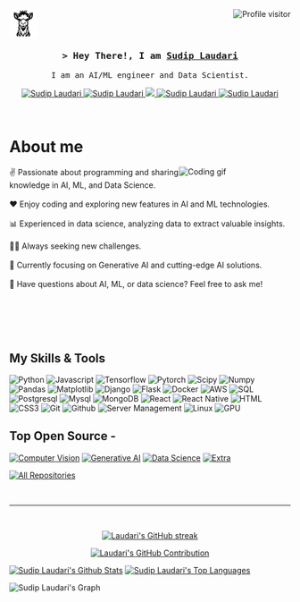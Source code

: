 
<!-- Visitor counts -->

<a href="https://komarev.com/ghpvc/?username=Laudarisd">
  <img align="right" src="https://komarev.com/ghpvc/?username=Laudarisd&label=Visitors&color=0e75b6&style=flat" alt="Profile visitor" />
</a>


<!-- My page section -->
<!-- [<img src="img/2.svg" width="100">](https://laudarisd.github.io/) -->
<div style="width: 50px; height: 50px; overflow: hidden;">
    <a href="https://laudarisd.github.io/" style="text-decoration: none;">
        <img src="img/2.svg" width="60">
        <!-- My Page -->
    </a>
</div>


<!-- Intro  -->
<h3 align="center">
        <samp>&gt; Hey There!, I am
                <b><a target="_blank" href="https://laudarisd.github.io/">Sudip Laudari</a></b>
        </samp>
</h3>


<p align="center"> 
  <samp>
    <!-- <a href="https://www.google.com/search?q= Sudip + Laudari">「 Google Me 」</a> -->
    <a>
    I am an AI/ML engineer and Data Scientist.
    </a>
  </samp>
</p>

<p align="center">
 <a href="https://laudarisd.github.io/" target="blank">
  <img src="https://img.shields.io/badge/Website-DC143C?style=for-the-badge&logo=medium&logoColor=white" alt="Sudip Laudari" />
 </a>
 <a href="https://www.linkedin.com/in/laudari-sudip/" target="_blank">
  <img src="https://img.shields.io/badge/LinkedIn-0077B5?style=for-the-badge&logo=linkedin&logoColor=white" alt="Sudip Laudari"/>
 </a>
 <!-- <a href="https://dev.to/Sudip Laudari" target="_blank">
  <img src="https://img.shields.io/badge/dev.to-0A0A0A?style=for-the-badge&logo=dev.to&logoColor=white" alt="Sudip Laudari" />
 </a> -->
 <a href="https://twitter.com/" target="_blank">
  <img src="https://img.shields.io/badge/Twitter-1DA1F2?style=for-the-badge&logo=twitter&logoColor=white" />
 </a>
 <a href="https://www.instagram.com/laudarisd/" target="_blank">
  <img src="https://img.shields.io/badge/Instagram-fe4164?style=for-the-badge&logo=instagram&logoColor=white" alt="Sudip Laudari" />
 </a> 
 <a href="https://www.researchgate.net/profile/Sudip-Laudari" target="_blank">
  <img src="https://img.shields.io/badge/ResearchGate-00CCBB?style=for-the-badge&logo=researchgate&logoColor=white" alt="Sudip Laudari"  />
  </a> 
</p>
<br />

<!-- About Section -->
 # About me
 
<p>
 <img align="right" width="200", src="img/1.gif" alt="Coding gif" />
  
✌️ Passionate about programming and sharing knowledge in AI, ML, and Data Science.<br/><br/>
❤️ Enjoy coding and exploring new features in AI and ML technologies.<br/><br/>
📊 Experienced in data science, analyzing data to extract valuable insights.<br/><br/>
👨‍💻 Always seeking new challenges.<br/><br/>
🌱 Currently focusing on Generative AI and cutting-edge AI solutions.<br/><br/>
💬 Have questions about AI, ML, or data science? Feel free to ask me!<br/><br/>




</p>

<br/>
<br/>
<br/>

## My Skills & Tools

![Python](https://img.shields.io/badge/Python-3776AB?style=for-the-badge&logo=python&logoColor=white)
![Javascript](https://img.shields.io/badge/Javascript-F0DB4F?style=for-the-badge&labelColor=black&logo=javascript&logoColor=F0DB4F)
![Tensorflow](https://img.shields.io/badge/Tensorflow-FF6F00?style=for-the-badge&labelColor=black&logo=tensorflow&logoColor=FF6F00)
![Pytorch](https://img.shields.io/badge/Pytorch-EE4C2C?style=for-the-badge&labelColor=black&logo=pytorch&logoColor=EE4C2C)
![Scipy](https://img.shields.io/badge/Scipy-8CAAE6?style=for-the-badge&labelColor=black&logo=scipy&logoColor=8CAAE6)
![Numpy](https://img.shields.io/badge/Numpy-013243?style=for-the-badge&labelColor=black&logo=numpy&logoColor=013243)
![Pandas](https://img.shields.io/badge/Pandas-150458?style=for-the-badge&labelColor=black&logo=pandas&logoColor=150458)
![Matplotlib](https://img.shields.io/badge/Matplotlib-11557C?style=for-the-badge&labelColor=black&logo=matplotlib&logoColor=11557C)
![Django](https://img.shields.io/badge/Django-092E20?style=for-the-badge&labelColor=black&logo=django&logoColor=092E20)
![Flask](https://img.shields.io/badge/Flask-000000?style=for-the-badge&labelColor=black&logo=flask&logoColor=000000)
![Docker](https://img.shields.io/badge/Docker-2496ED?style=for-the-badge&labelColor=black&logo=docker&logoColor=2496ED)
![AWS](https://img.shields.io/badge/AWS-232F3E?style=for-the-badge&labelColor=black&logo=amazon-aws&logoColor=232F3E)
![SQL](https://img.shields.io/badge/SQL-4479A1?style=for-the-badge&logo=postgresql&logoColor=white)
![Postgresql](https://img.shields.io/badge/Postgresql-336791?style=for-the-badge&labelColor=black&logo=postgresql&logoColor=336791)
![Mysql](https://img.shields.io/badge/Mysql-4479A1?style=for-the-badge&labelColor=black&logo=mysql&logoColor=4479A1)
![MongoDB](https://img.shields.io/badge/MongoDB-4EA94B?style=for-the-badge&logo=mongodb&logoColor=white)
![React](https://img.shields.io/badge/-React-61DBFB?style=for-the-badge&labelColor=black&logo=react&logoColor=61DBFB)
![React Native](https://img.shields.io/badge/React_Native-20232A?style=for-the-badge&logo=react&logoColor=61DAFB)
![HTML](https://img.shields.io/badge/HTML5-E34F26?style=for-the-badge&logo=html5&logoColor=white)
![CSS3](https://img.shields.io/badge/CSS3-1572B6?style=for-the-badge&logo=css3&logoColor=white)
![Git](https://img.shields.io/badge/Git-F05032?style=for-the-badge&logo=git&logoColor=white)
![Github](https://img.shields.io/badge/Github-181717?style=for-the-badge&logo=github&logoColor=white)
![Server Management](https://img.shields.io/badge/Server_Management-000000?style=for-the-badge&logo=ubuntu&logoColor=F37626)
![Linux](https://img.shields.io/badge/Linux-FCC624?style=for-the-badge&logo=linux&logoColor=black)
![GPU](https://img.shields.io/badge/GPU-76B900?style=for-the-badge&logo=nvidia&logoColor=white)
<br/>

## Top Open Source -
<!-- [![Computer Vision](https://github-readme-stats.vercel.app/api/pin/?username=Laudarisd&repo=Computer-Vision&border_color=7F3FBF&bg_color=0D1117&title_color=C9D1D9&text_color=8B949E&icon_color=7F3FBF)](https://github.com/Laudarisd/Computer-Vision)
[![Generative AI](https://github-readme-stats.vercel.app/api/pin/?username=Laudarisd&repo=Generative-AI&border_color=7F3FBF&bg_color=0D1117&title_color=C9D1D9&text_color=8B949E&icon_color=7F3FBF)](https://github.com/Laudarisd/Generative-AI)
[![Data Science](https://github-readme-stats.vercel.app/api/pin/?username=Laudarisd&repo=Data-Science&border_color=7F3FBF&bg_color=0D1117&title_color=C9D1D9&text_color=8B949E&icon_color=7F3FBF)](https://github.com/Laudarisd/Data-Science)
[![Extra](https://github-readme-stats.vercel.app/api/pin/?username=Laudarisd&repo=Extra-Codes-System-Management&border_color=7F3FBF&bg_color=0D1117&title_color=C9D1D9&text_color=8B949E&icon_color=7F3FBF)](https://github.com/Laudarisd/Extra-Codes-System-Management) -->

[![Computer Vision](https://img.shields.io/badge/Computer_Vision-Projects-7F3FBF?style=for-the-badge&logo=github)](https://github.com/Laudarisd/Computer-Vision)
[![Generative AI](https://img.shields.io/badge/Generative_AI-Projects-7F3FBF?style=for-the-badge&logo=github)](https://github.com/Laudarisd/Generative-AI)
[![Data Science](https://img.shields.io/badge/Data_Science-Projects-7F3FBF?style=for-the-badge&logo=github)](https://github.com/Laudarisd/Data-Science)
[![Extra](https://img.shields.io/badge/Extra_Projects-7F3FBF?style=for-the-badge&logo=github)](https://github.com/Laudarisd/Extra-Codes-System-Management)


<p align="left">
  <a href="https://github.com/Laudarisd?tab=repositories" target="_blank"><img alt="All Repositories" title="All Repositories" src="https://img.shields.io/badge/-All%20Repos-2962FF?style=for-the-badge&logo=koding&logoColor=white"/></a>
</p>

<br/>
<hr/>
<br/>

<p align="center">
  <a href="https://github.com/Laudarisd">
    <img src="https://github-readme-streak-stats.herokuapp.com/?user=Laudarisd&theme=radical&border=7F3FBF&background=0D1117" alt="Laudari's GitHub streak"/>
  </a>
</p>

<p align="center">
  <a href="https://github.com/Laudarisd">
    <img src="https://github-profile-summary-cards.vercel.app/api/cards/profile-details?username=Laudarisd&theme=radical" alt="Laudari's GitHub Contribution"/>
  </a>
</p>

<a> 
    <a href="https://github.com/Laudarisd"><img alt="Sudip Laudari's Github Stats" src="https://denvercoder1-github-readme-stats.vercel.app/api?username=Laudarisd&show_icons=true&count_private=true&theme=react&border_color=7F3FBF&bg_color=0D1117&title_color=F85D7F&icon_color=F8D866" height="192px" width="49.5%"/></a>
  <a href="https://github.com/Laudarisd"><img alt="Sudip Laudari's Top Languages" src="https://denvercoder1-github-readme-stats.vercel.app/api/top-langs/?username=Laudarisd&langs_count=8&layout=compact&theme=react&border_color=7F3FBF&bg_color=0D1117&title_color=F85D7F&icon_color=F8D866" height="192px" width="49.5%"/></a>
  <br/>
</a>


![Sudip Laudari's Graph](https://github-readme-activity-graph.vercel.app/graph?username=Laudarisd&custom_title=Laudari%'s%20GitHub%20Activity%20Graph&bg_color=0D1117&color=7F3FBF&line=7F3FBF&point=7F3FBF&area_color=FFFFFF&title_color=FFFFFF&area=true)
